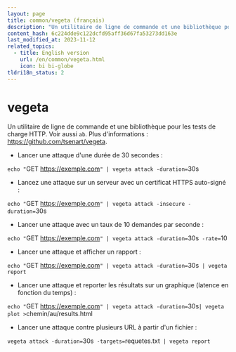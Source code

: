 ```yaml
---
layout: page
title: common/vegeta (français)
description: "Un utilitaire de ligne de commande et une bibliothèque pour les tests de charge HTTP."
content_hash: 6c224dde9c122dcfd95aff36d67fa53273dd163e
last_modified_at: 2023-11-12
related_topics:
  - title: English version
    url: /en/common/vegeta.html
    icon: bi bi-globe
tldri18n_status: 2
---
```

# vegeta

Un utilitaire de ligne de commande et une bibliothèque pour les tests de charge HTTP.
Voir aussi `ab`.
Plus d'informations : <https://github.com/tsenart/vegeta>.

- Lancer une attaque d'une durée de 30 secondes :

`echo "`<span class="tldr-var badge badge-pill bg-dark-lm bg-white-dm text-white-lm text-dark-dm font-weight-bold">GET https://exemple.com</span>`" | vegeta attack -duration=`<span class="tldr-var badge badge-pill bg-dark-lm bg-white-dm text-white-lm text-dark-dm font-weight-bold">30s</span>

- Lancez une attaque sur un serveur avec un certificat HTTPS auto-signé :

`echo "`<span class="tldr-var badge badge-pill bg-dark-lm bg-white-dm text-white-lm text-dark-dm font-weight-bold">GET https://exemple.com</span>`" | vegeta attack -insecure -duration=`<span class="tldr-var badge badge-pill bg-dark-lm bg-white-dm text-white-lm text-dark-dm font-weight-bold">30s</span>

- Lancer une attaque avec un taux de 10 demandes par seconde :

`echo "`<span class="tldr-var badge badge-pill bg-dark-lm bg-white-dm text-white-lm text-dark-dm font-weight-bold">GET https://exemple.com</span>`" | vegeta attack -duration=`<span class="tldr-var badge badge-pill bg-dark-lm bg-white-dm text-white-lm text-dark-dm font-weight-bold">30s</span>` -rate=`<span class="tldr-var badge badge-pill bg-dark-lm bg-white-dm text-white-lm text-dark-dm font-weight-bold">10</span>

- Lancer une attaque et afficher un rapport :

`echo "`<span class="tldr-var badge badge-pill bg-dark-lm bg-white-dm text-white-lm text-dark-dm font-weight-bold">GET https://exemple.com</span>`" | vegeta attack -duration=`<span class="tldr-var badge badge-pill bg-dark-lm bg-white-dm text-white-lm text-dark-dm font-weight-bold">30s</span>` | vegeta report`

- Lancer une attaque et reporter les résultats sur un graphique (latence en fonction du temps) :

`echo "`<span class="tldr-var badge badge-pill bg-dark-lm bg-white-dm text-white-lm text-dark-dm font-weight-bold">GET https://exemple.com</span>`" | vegeta attack -duration=`<span class="tldr-var badge badge-pill bg-dark-lm bg-white-dm text-white-lm text-dark-dm font-weight-bold">30s</span>` | vegeta plot > `<span class="tldr-var badge badge-pill bg-dark-lm bg-white-dm text-white-lm text-dark-dm font-weight-bold">chemin/au/results.html</span>

- Lancer une attaque contre plusieurs URL à partir d'un fichier :

`vegeta attack -duration=`<span class="tldr-var badge badge-pill bg-dark-lm bg-white-dm text-white-lm text-dark-dm font-weight-bold">30s</span>` -targets=`<span class="tldr-var badge badge-pill bg-dark-lm bg-white-dm text-white-lm text-dark-dm font-weight-bold">requetes.txt</span>` | vegeta report`
